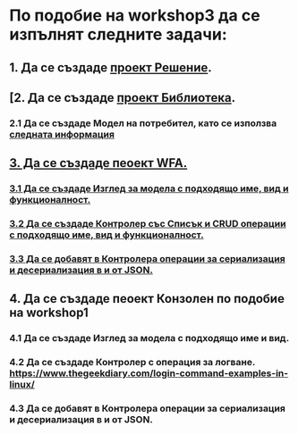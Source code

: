 # По подобие на workshop3 да се изпълнят следните задачи:
## 1. Да се създаде [проект Решение](https://github.com/vakovsky/11/blob/main/mvc/docs/projects.pdf).
## [2. Да се създаде [проект Библиотека](https://github.com/vakovsky/11/blob/main/mvc/docs/projects.pdf).
### 2.1 Да се създаде Модел на потребител, като се използва [следната информация](https://www.cyberciti.biz/faq/understanding-etcpasswd-file-format/) 
## [3. Да се създаде пеоект WFA.](https://github.com/vakovsky/11/blob/main/mvc/docs/projects.pdf)
### [3.1 Да се създаде Изглед за модела с подходящо име, вид и функционалност.](https://github.com/vakovsky/11/blob/main/mvc/homework/homework3/FormUserView.png)
### [3.2 Да се създаде Контролер със Списък и CRUD операции с подходящо име, вид и функционалност.](https://github.com/vakovsky/11/blob/main/mvc/homework/homework3/FormUsers.png)
### [3.3 Да се добавят в Контролера операции за сериализация и десериализация в и от JSON.](https://github.com/vakovsky/11/blob/main/mvc/homework/homework3/FormUsersWithJSON.png)
## 4. Да се създаде пеоект Конзолен по подобие на workshop1
### 4.1 Да се създаде Изглед за модела с подходящо име и вид.
### 4.2 Да се създаде Контролер с операция за логване. https://www.thegeekdiary.com/login-command-examples-in-linux/
### 4.3 Да се добавят в Контролера операции за сериализация и десериализация в и от JSON.
